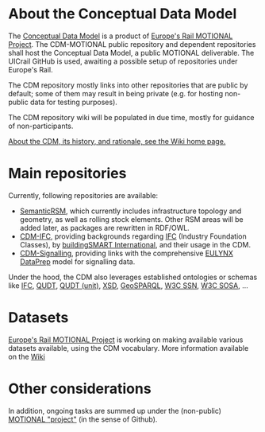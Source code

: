 # About the Conceptual Data Model

The [Conceptual Data Model](https://github.com/UICrail/CDM-MOTIONAL/wiki/01-%E2%80%90-What-is-the-CDM%3F) is a product of [Europe's Rail MOTIONAL Project](https://projects.rail-research.europa.eu/eurail-fp1/).
The CDM-MOTIONAL public repository and dependent repositories shall host the Conceptual Data Model, a public MOTIONAL deliverable.
The UICrail GitHub is used, awaiting a possible setup of repositories under Europe's Rail.

The CDM repository mostly links into other repositories that are public by default; some of them may result in being private (e.g. for hosting non-public data for testing purposes).

The CDM repository wiki will be populated in due time, mostly for guidance of non-participants.

[About the CDM, its history, and rationale, see the Wiki home page.](https://github.com/UICrail/CDM-MOTIONAL/wiki/00-%E2%80%90-Home)

# Main repositories
Currently, following repositories are available:
* [SemanticRSM](https://github.com/UICrail/SemanticRSM), which currently includes infrastructure topology and geometry, as well as rolling stock elements. Other RSM areas will be added later, as packages are rewritten in RDF/OWL.
* [CDM-IFC](https://github.com/UICrail/CDM-IFC), providing backgrounds regarding [IFC](https://www.buildingsmart.org/standards/bsi-standards/industry-foundation-classes/) (Industry Foundation Classes), by [buildingSMART International](https://www.buildingsmart.org/), and their usage in the CDM.
* [CDM-Signalling](https://github.com/UICrail/CDM-Signalling), providing links with the comprehensive [EULYNX DataPrep](https://eulynx.eu/resource-hub-dataprep-model/) model for signalling data.

Under the hood, the CDM also leverages established ontologies or schemas like [IFC](https://w3id.org/ifc/IFC4X3_ADD2#), [QUDT](http://qudt.org/schema/qudt/), [QUDT (unit)](https://qudt.org/2.1/vocab/unit/), [XSD](http://www.w3.org/2001/XMLSchema#), [GeoSPARQL](http://www.opengis.net/ont/geosparql), [W3C SSN](https://www.w3.org/ns/ssn/), [W3C SOSA](https://www.w3.org/ns/sosa/), ...

# Datasets

[Europe's Rail MOTIONAL Project](https://projects.rail-research.europa.eu/eurail-fp1/) is working on making available various datasets available, using the CDM vocabulary. More information available on the [Wiki](https://github.com/UICrail/CDM-MOTIONAL/wiki/03-%E2%80%90-Datasets)

# Other considerations

In addition, ongoing tasks are summed up under the (non-public) [MOTIONAL "project"](https://github.com/orgs/UICrail/projects/3) (in the sense of Github).
                                                                                                                              
                                                                                                                              
                                                                                                                          
